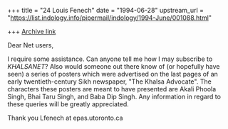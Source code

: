 +++
title = "24 Louis Fenech"
date = "1994-06-28"
upstream_url = "https://list.indology.info/pipermail/indology/1994-June/001088.html"

+++
[Archive link](https://list.indology.info/pipermail/indology/1994-June/001088.html)

Dear Net users,

I require some assistance.  Can anyone tell me how I may subscribe to 
*KHALSANET*?  Also would someone out there know of (or hopefully have 
seen) a series of posters 
which were advertised on the last pages of an early twentieth-century 
Sikh newspaper, "The Khalsa Advocate".  The characters these posters are 
meant to have presented are Akali Phoola Singh, Bhai Taru Singh, and Baba 
Dip Singh.  Any information in regard to these queries will be greatly 
appreciated.

Thank you
Lfenech at epas.utoronto.ca







